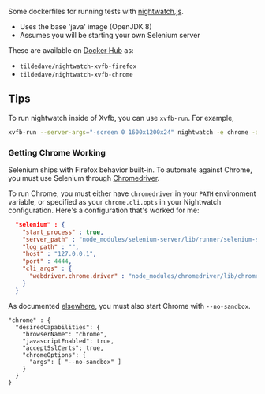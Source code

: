 Some dockerfiles for running tests with [nightwatch.js](http://nightwatchjs.org/).

* Uses the base 'java' image (OpenJDK 8)
* Assumes you will be starting your own Selenium server

These are available on [Docker Hub](https://hub.docker.com/) as:

* `tildedave/nightwatch-xvfb-firefox`
* `tildedave/nightwatch-xvfb-chrome`

## Tips

To run nightwatch inside of Xvfb, you can use `xvfb-run`.  For example,

```bash
xvfb-run --server-args="-screen 0 1600x1200x24" nightwatch -e chrome -a login
```

### Getting Chrome Working

Selenium ships with Firefox behavior built-in.  To automate against Chrome, you must use Selenium through [Chromedriver](https://code.google.com/p/selenium/wiki/ChromeDriver).

To run Chrome, you must either have `chromedriver` in your `PATH` environment variable, or specified as your `chrome.cli.opts` in your Nightwatch configuration.  Here's a configuration that's worked for me:

```json
  "selenium" : {
    "start_process" : true,
    "server_path" : "node_modules/selenium-server/lib/runner/selenium-server-standalone-2.44.0.jar",
    "log_path" : "",
    "host" : "127.0.0.1",
    "port" : 4444,
    "cli_args" : {
      "webdriver.chrome.driver" : "node_modules/chromedriver/lib/chromedriver/chromedriver"
    }
  }
```

As documented [elsewhere](https://github.com/beatfactor/nightwatch/wiki/Chrome-Setup), you must also start Chrome with `--no-sandbox`.

```
"chrome" : {
  "desiredCapabilities": {
    "browserName": "chrome",
    "javascriptEnabled": true,
    "acceptSslCerts": true,
    "chromeOptions": {
      "args": [ "--no-sandbox" ]
    }
  }
}
```
